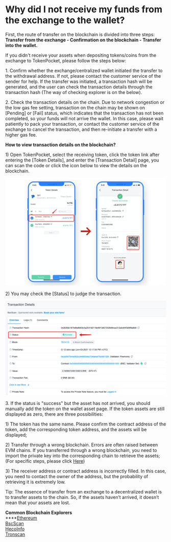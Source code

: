# Why did I not receive my funds from the exchange to the wallet?

First, the route of transfer on the blockchain is divided into three steps: **Transfer from the exchange - Confirmation on the blockchain - Transfer into the wallet.**&#x20;

If you didn't receive your assets when depositing tokens/coins from the exchange to TokenPocket, please follow the steps below:&#x20;

1\. Confirm whether the exchange/centralized wallet initiated the transfer to the withdrawal address. If not, please contact the customer service of the sender for help. If the transfer was initiated, a transaction hash will be generated, and the user can check the transaction details through the transaction hash (The way of checking explorer is on the below).

2\. Check the transaction details on the chain. Due to network congestion or the low gas fee setting, transaction on the chain may be shown on \[Pending] or \[Fail] status, which indicates that the transaction has not been completed, so your funds will not arrive the wallet. In this case, please wait patiently to pack your transaction, or contact the customer service of the exchange to cancel the transaction, and then re-initiate a transfer with a higher gas fee.&#x20;

**How to view transaction details on the blockchain?**&#x20;

1\) Open TokenPocket, select the receiving token, click the token link after entering the \[Token Details], and enter the \[Transaction Detail] page, you can scan the code or click the icon below to view the details on the blockchain.

![](<../.gitbook/assets/1 (13) (1).png>)

2\) You may check the \[Status] to judge the transaction.

![](../.gitbook/assets/lian-success.png)

3\. If the status is "success" but the asset has not arrived, you should manually add the token on the wallet asset page. If the token assets are still displayed as zero, there are three possibilities:

1\) The token has the same name. Please confirm the contract address of the token, add the corresponding token address, and the assets will be displayed;

2\) Transfer through a wrong blockchain. Errors are often raised between EVM chains. If you transferred through a wrong blockchain, you need to import the private key into the corresponding chain to retrieve the assets; (For specific steps, please click [Here](https://tp-lab.tokenpocket.pro/AssetsFind/index.html?locale=en#/))

3\) The receiver address or contract address is incorrectly filled. In this case, you need to contact the owner of the address, but the probability of retrieving it is extremely low.

Tip: The essence of transfer from an exchange to a decentralized wallet is to transfer assets to the chain. So, if the assets haven’t arrived, it doesn’t mean that your assets are lost.&#x20;

**Common Blockchain Explorers**\
****[Ethereum](https://cn.etherscan.com/)\
[BscScan](https://bscscan.com/)\
[HecoInfo](https://hecoinfo.com/)\
[Tronscan](https://tronscan.io/#/)
